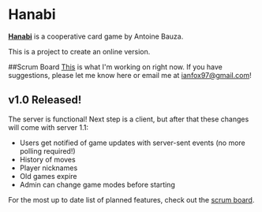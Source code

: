 Hanabi
=====
**[Hanabi](https://boardgamegeek.com/boardgame/98778/hanabi)** is a cooperative card game by Antoine Bauza.

This is a project to create an online version.

##Scrum Board
[This](https://trello.com/b/2FwsnZ7n/scrum) is what I'm working on right now. If you have suggestions, please let me know here or email me at [ianfox97@gmail.com](mailto:ianfox97@gmail.com)!

## v1.0 Released!
The server is functional! Next step is a client, but after that these changes will come with server 1.1:
* Users get notified of game updates with server-sent events (no more polling required!)
* History of moves  
* Player nicknames  
* Old games expire  
* Admin can change game modes before starting

For the most up to date list of planned features, check out the [scrum board](https://trello.com/b/2FwsnZ7n/scrum).
